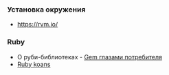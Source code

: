 ### Установка окружения
* https://rvm.io/

### Ruby
 * О руби-библиотеках - [Gem глазами потребителя](http://nashbridges.me/gem-for-end-user)
 * [Ruby koans](http://rubykoans.com/)
